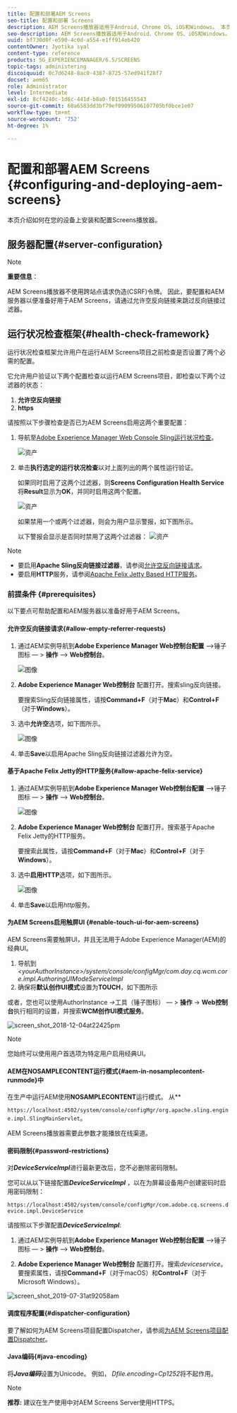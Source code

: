 ```yaml
---
title: 配置和部署AEM Screens
seo-title: 配置和部署 Screens
description: AEM Screens播放器适用于Android、Chrome OS、iOS和Windows。 本页介绍了AEM Screens的配置和部署，并概述了播放器设备的高/低选择准则。
seo-description: AEM Screens播放器适用于Android、Chrome OS、iOS和Windows。 本页介绍了AEM Screens的配置和部署，并概述了播放器设备的高/低选择准则。
uuid: bf730d0f-e590-4c0d-a554-e1ff914eb420
contentOwner: Jyotika syal
content-type: reference
products: SG_EXPERIENCEMANAGER/6.5/SCREENS
topic-tags: administering
discoiquuid: 0c7d6248-8ac0-4387-8725-57ed941f28f7
docset: aem65
role: Administrator
level: Intermediate
exl-id: 8cf4240c-1d6c-441d-b8a0-f01516455543
source-git-commit: 60a6583dd3bf79ef09099506107705bf0bce1e07
workflow-type: tm+mt
source-wordcount: '752'
ht-degree: 1%

---
```


# 配置和部署AEM Screens {#configuring-and-deploying-aem-screens}

本页介绍如何在您的设备上安装和配置Screens播放器。

## 服务器配置{#server-configuration}

>[!NOTE]
>
>**重要信息**：
>
>AEM Screens播放器不使用跨站点请求伪造(CSRF)令牌。 因此，要配置和AEM服务器以便准备好用于AEM Screens，请通过允许空反向链接来跳过反向链接过滤器。

## 运行状况检查框架{#health-check-framework}

运行状况检查框架允许用户在运行AEM Screens项目之前检查是否设置了两个必需的配置。

它允许用户验证以下两个配置检查以运行AEM Screens项目，即检查以下两个过滤器的状态：

1. **允许空反向链接**
2. **https**

请按照以下步骤检查是否已为AEM Screens启用这两个重要配置：

1. 导航至[Adobe Experience Manager Web Console Sling运行状况检查](http://localhost:4502/system/console/healthcheck?tags=screensconfigs&amp;overrideGlobalTimeout=)。

   ![资产](assets/health-check1.png)


2. 单击&#x200B;**执行选定的运行状况检查**&#x200B;以对上面列出的两个属性运行验证。

   如果同时启用了这两个过滤器，则&#x200B;**Screens Configuration Health Service**&#x200B;将&#x200B;**Result**&#x200B;显示为&#x200B;**OK**，并同时启用这两个配置。

   ![资产](assets/health-check2.png)

   如果禁用一个或两个过滤器，则会为用户显示警报，如下图所示。

   以下警报会显示是否同时禁用了这两个过滤器：
   ![资产](assets/health-check3.png)

>[!NOTE]
>
>* 要启用&#x200B;**Apache Sling反向链接过滤器**，请参阅[允许空反向链接请求](/help/user-guide/configuring-screens-introduction.md#allow-empty-referrer-requests)。
>* 要启用&#x200B;**HTTP**&#x200B;服务，请参阅[Apache Felix Jetty Based HTTP服务](/help/user-guide/configuring-screens-introduction.md#allow-apache-felix-service)。


### 前提条件 {#prerequisites}

以下要点可帮助配置和AEM服务器以准备好用于AEM Screens。

#### 允许空反向链接请求{#allow-empty-referrer-requests}

1. 通过AEM实例导航到&#x200B;**Adobe Experience Manager Web控制台配置** —>锤子图标 — > **操作** —> **Web控制台**。

   ![图像](assets/config/empty-ref1.png)

1. **Adobe Experience Manager Web控制台** 配置打开。搜索sling反向链接。

   要搜索Sling反向链接属性，请按&#x200B;**Command+F**（对于&#x200B;**Mac**）和&#x200B;**Control+F**（对于&#x200B;**Windows**）。

1. 选中&#x200B;**允许空**&#x200B;选项，如下图所示。

   ![图像](assets/config/empty-ref2.png)

1. 单击&#x200B;**Save**&#x200B;以启用Apache Sling反向链接过滤器允许为空。


#### 基于Apache Felix Jetty的HTTP服务{#allow-apache-felix-service}

1. 通过AEM实例导航到&#x200B;**Adobe Experience Manager Web控制台配置** —>锤子图标 — > **操作** —> **Web控制台**。

   ![图像](assets/config/empty-ref1.png)

1. **Adobe Experience Manager Web控制台** 配置打开。搜索基于Apache Felix Jetty的HTTP服务。

   要搜索此属性，请按&#x200B;**Command+F**（对于&#x200B;**Mac**）和&#x200B;**Control+F**（对于&#x200B;**Windows**）。

1. 选中&#x200B;**启用HTTP**&#x200B;选项，如下图所示。

   ![图像](assets/config/config-1.png)

1. 单击&#x200B;**Save**&#x200B;以启用&#x200B;*http*&#x200B;服务。

#### 为AEM Screens启用触屏UI {#enable-touch-ui-for-aem-screens}

AEM Screens需要触屏UI，并且无法用于Adobe Experience Manager(AEM)的经典UI。

1. 导航到&#x200B;*&lt;yourAuthorInstance>/system/console/configMgr/com.day.cq.wcm.core.impl.AuthoringUIModeServiceImpl*
1. 确保将&#x200B;**默认创作UI模式**&#x200B;设置为&#x200B;**TOUCH**，如下图所示

或者，您也可以使用AuthorInstance *->*&#x200B;工具（锤子图标） — > **操作** -> **Web控制台**&#x200B;执行相同的设置，并搜索&#x200B;**WCM创作UI模式服务**。

![screen_shot_2018-12-04at22425pm](assets/screen_shot_2018-12-04at22425pm.png)

>[!NOTE]
>
>您始终可以使用用户首选项为特定用户启用经典UI。

#### AEM在NOSAMPLECONTENT运行模式{#aem-in-nosamplecontent-runmode}中

在生产中运行AEM使用&#x200B;**NOSAMPLECONTENT**&#x200B;运行模式。 从&#x200B;**

`https://localhost:4502/system/console/configMgr/org.apache.sling.engine.impl.SlingMainServlet`。

AEM Screens播放器需要此参数才能播放在线渠道。

#### 密码限制{#password-restrictions}

对&#x200B;***DeviceServiceImpl***&#x200B;进行最新更改后，您不必删除密码限制。

您可以从以下链接配置&#x200B;***DeviceServiceImpl*** ，以在为屏幕设备用户创建密码时启用密码限制：

`https://localhost:4502/system/console/configMgr/com.adobe.cq.screens.device.impl.DeviceService`

请按照以下步骤配置&#x200B;***DeviceServiceImpl***:

1. 通过AEM实例导航到&#x200B;**Adobe Experience Manager Web控制台配置** —>锤子图标 — > **操作** —> **Web控制台**。

1. **Adobe Experience Manager Web控制台** 配置打开。搜索&#x200B;*deviceservice*。 要搜索属性，请按&#x200B;**Command+F**（对于macOS）和&#x200B;**Control+F**（对于Microsoft Windows）。

![screen_shot_2019-07-31at92058am](assets/screen_shot_2019-07-31at92058am.png)

#### 调度程序配置{#dispatcher-configuration}

要了解如何为AEM Screens项目配置Dispatcher，请参阅[为AEM Screens项目配置Dispatcher](dispatcher-configurations-aem-screens.md)。

#### Java编码{#java-encoding}

将&#x200B;***Java编码***&#x200B;设置为Unicode。 例如， *Dfile.encoding=Cp1252*&#x200B;将不起作用。

>[!NOTE]
>**推荐:**
>建议在生产使用中对AEM Screens Server使用HTTPS。
